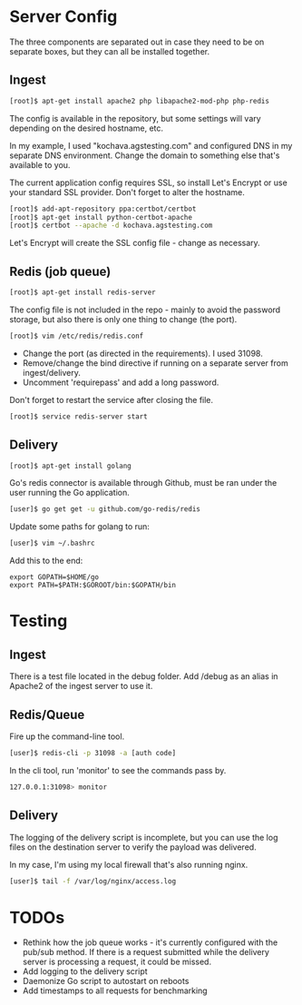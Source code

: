 # Server Config

The three components are separated out in case they need to be on separate boxes, but they can all be installed together.

## Ingest

```bash
[root]$ apt-get install apache2 php libapache2-mod-php php-redis
```

The config is available in the repository, but some settings will vary depending on the desired hostname, etc.

In my example, I used "kochava.agstesting.com" and configured DNS in my separate DNS environment.  Change the domain to something else that's available to you.

The current application config requires SSL, so install Let's Encrypt or use your standard SSL provider.  Don't forget to alter the hostname.

```bash
[root]$ add-apt-repository ppa:certbot/certbot
[root]$ apt-get install python-certbot-apache
[root]$ certbot --apache -d kochava.agstesting.com
```

Let's Encrypt will create the SSL config file - change as necessary.

## Redis (job queue)

```bash
[root]$ apt-get install redis-server
```

The config file is not included in the repo - mainly to avoid the password storage, but also there is only one thing to change (the port).

```bash
[root]$ vim /etc/redis/redis.conf
```

  * Change the port (as directed in the requirements).  I used 31098.
  * Remove/change the bind directive if running on a separate server from ingest/delivery.
  * Uncomment 'requirepass' and add a long password.

Don't forget to restart the service after closing the file.

```bash
[root]$ service redis-server start
```

## Delivery

```bash
[root]$ apt-get install golang
```

Go's redis connector is available through Github, must be ran under the user running the Go application.

```bash
[user]$ go get get -u github.com/go-redis/redis
```

Update some paths for golang to run:

```bash
[user]$ vim ~/.bashrc
```

Add this to the end:

```
export GOPATH=$HOME/go
export PATH=$PATH:$GOROOT/bin:$GOPATH/bin
```

# Testing

## Ingest

There is a test file located in the debug folder.  Add /debug as an alias in Apache2 of the ingest server to use it.

## Redis/Queue

Fire up the command-line tool.

```bash
[user]$ redis-cli -p 31098 -a [auth code]
```

In the cli tool, run 'monitor' to see the commands pass by.

```bash
127.0.0.1:31098> monitor
```

## Delivery

The logging of the delivery script is incomplete, but you can use the log files on the destination server to verify the payload was delivered.

In my case, I'm using my local firewall that's also running nginx.

```bash
[user]$ tail -f /var/log/nginx/access.log
```

# TODOs

  * Rethink how the job queue works - it's currently configured with the pub/sub method.  If there is a request submitted while the delivery server is processing a request, it could be missed.
  * Add logging to the delivery script
  * Daemonize Go script to autostart on reboots
  * Add timestamps to all requests for benchmarking
